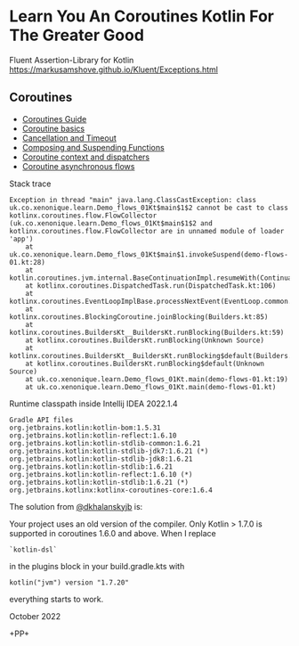 # Learn You An Coroutines Kotlin For The Greater Good


Fluent Assertion-Library for Kotlin
https://markusamshove.github.io/Kluent/Exceptions.html

## Coroutines

  * [Coroutines Guide](https://kotlinlang.org/docs/coroutines-guide.html#additional-references)
  * [Coroutine basics](https://kotlinlang.org/docs/coroutines-basics.html)
  * [Cancellation and Timeout](https://kotlinlang.org/docs/cancellation-and-timeouts.html)
  * [Composing and Suspending Functions](https://kotlinlang.org/docs/composing-suspending-functions.html)
  * [Coroutine context and dispatchers](https://kotlinlang.org/docs/coroutine-context-and-dispatchers.html#asynchronous-timeout-and-resources)
  * [Coroutine asynchronous flows](https://kotlinlang.org/docs/flow.html#flows)

Stack trace

```
Exception in thread "main" java.lang.ClassCastException: class uk.co.xenonique.learn.Demo_flows_01Kt$main$1$2 cannot be cast to class kotlinx.coroutines.flow.FlowCollector (uk.co.xenonique.learn.Demo_flows_01Kt$main$1$2 and kotlinx.coroutines.flow.FlowCollector are in unnamed module of loader 'app')
	at uk.co.xenonique.learn.Demo_flows_01Kt$main$1.invokeSuspend(demo-flows-01.kt:28)
	at kotlin.coroutines.jvm.internal.BaseContinuationImpl.resumeWith(ContinuationImpl.kt:33)
	at kotlinx.coroutines.DispatchedTask.run(DispatchedTask.kt:106)
	at kotlinx.coroutines.EventLoopImplBase.processNextEvent(EventLoop.common.kt:284)
	at kotlinx.coroutines.BlockingCoroutine.joinBlocking(Builders.kt:85)
	at kotlinx.coroutines.BuildersKt__BuildersKt.runBlocking(Builders.kt:59)
	at kotlinx.coroutines.BuildersKt.runBlocking(Unknown Source)
	at kotlinx.coroutines.BuildersKt__BuildersKt.runBlocking$default(Builders.kt:38)
	at kotlinx.coroutines.BuildersKt.runBlocking$default(Unknown Source)
	at uk.co.xenonique.learn.Demo_flows_01Kt.main(demo-flows-01.kt:19)
	at uk.co.xenonique.learn.Demo_flows_01Kt.main(demo-flows-01.kt)
```

Runtime classpath inside Intellij IDEA 2022.1.4

```
Gradle API files
org.jetbrains.kotlin:kotlin-bom:1.5.31
org.jetbrains.kotlin:kotlin-reflect:1.6.10
org.jetbrains.kotlin:kotlin-stdlib-common:1.6.21
org.jetbrains.kotlin:kotlin-stdlib-jdk7:1.6.21 (*)
org.jetbrains.kotlin:kotlin-stdlib-jdk8:1.6.21
org.jetbrains.kotlin:kotlin-stdlib:1.6.21
org.jetbrains.kotlin:kotlin-reflect:1.6.10 (*)
org.jetbrains.kotlin:kotlin-stdlib:1.6.21 (*)
org.jetbrains.kotlinx:kotlinx-coroutines-core:1.6.4
```


The solution from [@dkhalanskyjb](https://github.com/dkhalanskyjb) is:

Your project uses an old version of the compiler. Only Kotlin > 1.7.0 is supported in coroutines 1.6.0 and above. When I replace

    `kotlin-dsl`

in the plugins block in your build.gradle.kts with

    kotlin("jvm") version "1.7.20"

everything starts to work.

October 2022


+PP+
